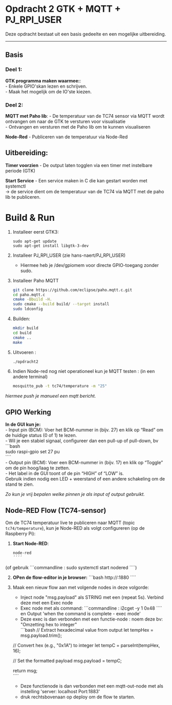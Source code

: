 # Opdracht 2 GTK + MQTT + PJ_RPI_USER

Deze opdracht bestaat uit een basis gedeelte en een mogelijke uitbereiding.

---

## Basis

### Deel 1:
**GTK programma maken waarmee:**:  
    -  Enkele GPIO'skan lezen en schrijven.  
    -  Maak het mogelijk om de IO'ste kiezen.  

### Deel 2:

**MQTT met Paho lib**:
    - De temperatuur van de TC74 sensor via MQTT wordt ontvangen om naar de GTK te versturen voor visualisatie  
    - Ontvangen en versturen met de Paho lib om te kunnen visualiseren  

**Node-Red**
    - Publiceren van de temperatuur via Node-Red  

## Uitbereiding:

**Timer voorzien**
    - De output laten togglen via een timer met instelbare periode (GTK)  

**Start Service**
    - Een service maken in C die kan gestart worden met systemctl  
    -> de service dient om de temperatuur van de TC74 via MQTT met de paho lib te publiceren.  

# Build & Run

1. Installeer eerst GTK3:
   ```commandline :
   sudo apt-get update
   sudo apt-get install libgtk-3-dev
   ````  

2. Installeer PJ_RPI_USER (zie hans-naert/PJ_RPI_USER)
    - Hiermee heb je /dev/gpiomem voor directe GPIO-toegang zonder sudo.  

3. Installeer Paho MQTT
    ```bash
    git clone https://github.com/eclipse/paho.mqtt.c.git
    cd paho.mqtt.c
    cmake -Bbuild -H.
    sudo cmake --build build/ --target install
    sudo ldconfig
    ````  

4. Builden: 
    ```bash
    mkdir build
    cd build
    cmake ..
    make
    ````  

5. Uitvoeren :
    ```bash
    ./opdracht2
    ````  

6. Indien Node-red nog niet operationeel kun je MQTT testen : (in een andere terminal)
    ```bash
    mosquitto_pub -t tc74/temperature -m "25"
    ````
*hiermee push je manueel een mqtt bericht.*  

## GPIO Werking

**In de GUI kun je:**  
    - Input pin (BCM): Voer het BCM-nummer in (bijv. 27) en klik op “Read” om de huidige status (0 of 1) te lezen.  
    - Wil je een stabiel signaal, configureer dan een pull-up of pull-down, bv  
    ```bash    
    sudo raspi-gpio set 27 pu  
    ````  
    - Output pin (BCM): Voer een BCM-nummer in (bijv. 17) en klik op “Toggle” om de pin hoog/laag te zetten.  
    - Het label in de GUI toont of de pin “HIGH” of “LOW” is.  
    Gebruik indien nodig een LED + weerstand of een andere schakeling om de stand te zien.  

*Zo kun je vrij bepalen welke pinnen je als input of output gebruikt.*

## Node-RED Flow (TC74-sensor)

Om de TC74 temperatuur live te publiceren naar MQTT (topic `tc74/temperature`), kun je Node-RED als volgt configureren (op de Raspberry Pi):

1. **Start Node-RED**:
   ```bash
   node-red
   ´´´´  
(of gebruik ´´´commandline : sudo systemctl start nodered ´´´´)

2. **OPen de flow-editor in je browser:**
    ´´´bash
    http://<IP-van-je-Pi>:1880
    ´´´´  

3. Maak een nieuw flow aan met volgende nodes in deze volgorde:
    - Inject node "msg.payload" als STRING met een (repeat 5s). Verbind deze met een Exec node  
    - Exec node met als command: ´´´commandline : i2cget -y 1 0x48 ´´´´ en Output 'when the command is complete - exec mode'  
    - Deze exec is dan verbonden met een functie-node : noem deze bv: "Omzetting hex to integer"  
    ´´´bash
	// Extract hexadecimal value from output
	let tempHex = msg.payload.trim();  

	// Convert hex (e.g., "0x1A") to integer
	let tempC = parseInt(tempHex, 16);  

	// Set the formatted payload
	msg.payload = tempC;  
	
	return msg;  
	´´´´  
    - Deze functienode is dan verbonden met een mqtt-out-node met als instelling 'server: localhost  Port:1883'  
    - druk rechtsbovenaan op deploy om de flow te starten.  